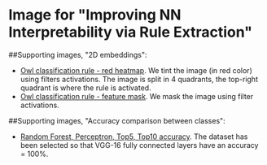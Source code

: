 # Image for "Improving NN Interpretability via Rule Extraction"

##Supporting images, "2D embeddings":

* [Owl classification rule - red heatmap](./owl_scatter_plot_features.jpg). We tint the image (in red color) using filters activations. The image is split in 4 quadrants, the top-right quadrant is where the rule is activated.
* [Owl classification rule - feature mask](./owl_scatter_plot_masked.jpg). We mask the image using filter activations.

##Supporting images, "Accuracy comparison between classes":
* [Random Forest, Perceptron, Top5, Top10 accuracy](./classes_all_accuracy_histogram.pdf). The dataset has been selected so that VGG-16 fully connected layers have an accuracy = 100%.
